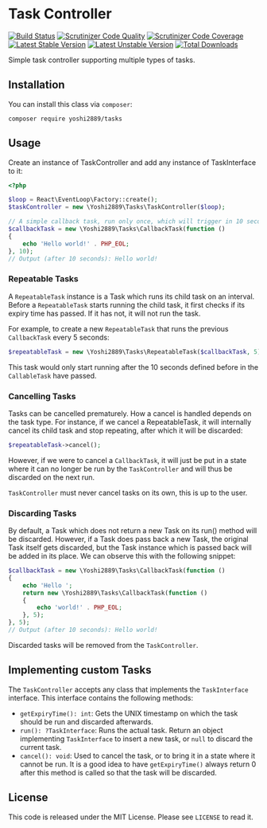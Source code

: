 # Task Controller
[![Build Status](https://scrutinizer-ci.com/g/Yoshi2889/tasks/badges/build.png)](https://scrutinizer-ci.com/g/Yoshi2889/tasks/build-status/master)
[![Scrutinizer Code Quality](https://scrutinizer-ci.com/g/Yoshi2889/tasks/badges/quality-score.png)](https://scrutinizer-ci.com/g/Yoshi2889/tasks/?branch=master)
[![Scrutinizer Code Coverage](https://scrutinizer-ci.com/g/Yoshi2889/tasks/badges/coverage.png)](https://scrutinizer-ci.com/g/Yoshi2889/tasks/code-structure/master/code-coverage)
[![Latest Stable Version](https://poser.pugx.org/yoshi2889/tasks/v/stable)](https://packagist.org/packages/yoshi2889/tasks)
[![Latest Unstable Version](https://poser.pugx.org/yoshi2889/tasks/v/unstable)](https://packagist.org/packages/yoshi2889/tasks)
[![Total Downloads](https://poser.pugx.org/yoshi2889/tasks/downloads)](https://packagist.org/packages/yoshi2889/tasks)

Simple task controller supporting multiple types of tasks.

## Installation
You can install this class via `composer`:

```composer require yoshi2889/tasks```

## Usage
Create an instance of TaskController and add any instance of TaskInterface to it:

```php
<?php

$loop = React\EventLoop\Factory::create();
$taskController = new \Yoshi2889\Tasks\TaskController($loop);

// A simple callback task, run only once, which will trigger in 10 seconds:
$callbackTask = new \Yoshi2889\Tasks\CallbackTask(function ()
{
	echo 'Hello world!' . PHP_EOL;
}, 10);
// Output (after 10 seconds): Hello world!
```

### Repeatable Tasks
A `RepeatableTask` instance is a Task which runs its child task on an interval. Before a `RepeatableTask` starts
 running the child task, it first checks if its expiry time has passed. If it has not, it will not run the task.
 
For example, to create a new `RepeatableTask` that runs the previous `CallbackTask` every 5 seconds:
```php
$repeatableTask = new \Yoshi2889\Tasks\RepeatableTask($callbackTask, 5);
```

This task would only start running after the 10 seconds defined before in the `CallableTask` have passed.

### Cancelling Tasks
Tasks can be cancelled prematurely. How a cancel is handled depends on the task type.
For instance, if we cancel a RepeatableTask, it will internally cancel its child task and stop repeating,
after which it will be discarded:

```php
$repeatableTask->cancel();
```

However, if we were to cancel a `CallbackTask`, it will just be put in a state where it can no longer be run
 by the `TaskController` and will thus be discarded on the next run.
 
`TaskController` must never cancel tasks on its own, this is up to the user.
 
### Discarding Tasks
By default, a Task which does not return a new Task on its run() method will be discarded.
However, if a Task does pass back a new Task, the original Task itself gets discarded, but
the Task instance which is passed back will be added in its place. We can observe this with
the following snippet:

```php
$callbackTask = new \Yoshi2889\Tasks\CallbackTask(function ()
{
	echo 'Hello ';
	return new \Yoshi2889\Tasks\CallbackTask(function ()
	{
		echo 'world!' . PHP_EOL;
	}, 5); 
}, 5);
// Output (after 10 seconds): Hello world!
```

Discarded tasks will be removed from the `TaskController`.

## Implementing custom Tasks
The `TaskController` accepts any class that implements the `TaskInterface` interface. This interface contains the following methods:

* `getExpiryTime(): int`: Gets the UNIX timestamp on which the task should be run and discarded afterwards.
* `run(): ?TaskInterface`: Runs the actual task. Return an object implementing `TaskInterface` to insert a new task, or `null`
 to discard the current task.
* `cancel(): void`: Used to cancel the task, or to bring it in a state where it cannot be run. It is a good idea to have
`getExpiryTime()` always return 0 after this method is called so that the task will be discarded.

## License
This code is released under the MIT License. Please see `LICENSE` to read it.
